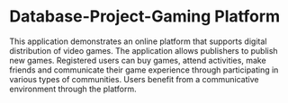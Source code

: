 # Database-Project-Gaming Platform
This application demonstrates an online platform that supports digital distribution of video games.
The application allows publishers to publish new games. Registered users can buy games, attend activities, make friends and communicate their game experience through participating in various types of communities. Users benefit from a communicative environment through the platform.
